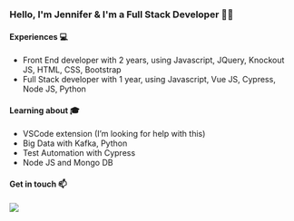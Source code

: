 ### Hello, I'm Jennifer & I'm a Full Stack Developer 👋:robot:

#### Experiences :computer:
- Front End developer with 2 years, using Javascript, JQuery, Knockout JS, HTML, CSS, Bootstrap
- Full Stack developer with 1 year, using Javascript, Vue JS, Cypress, Node JS, Python

#### Learning about :mortar_board:
- VSCode extension (I’m looking for help with this)
- Big Data with Kafka, Python
- Test Automation with Cypress
- Node JS and Mongo DB

#### Get in touch 📫
<a href="linkedin.com/in/jennifer-takagi/"><img src="https://img.shields.io/badge/linkedin-%230077B5.svg?&style=for-the-badge&logo=linkedin&logoColor=white" /></a>

<!--
**jennifertakagi/jennifertakagi** is a ✨ _special_ ✨ repository because its `README.md` (this file) appears on your GitHub profile.

Here are some ideas to get you started:

- 🔭 I’m currently working on ...
- 🌱 I’m currently learning ...
- 👯 I’m looking to collaborate on ...
- 🤔 I’m looking for help with ...
- 💬 Ask me about ...
- 📫 How to reach me: ...
- 😄 Pronouns: ...
- ⚡ Fun fact: ...
-->
